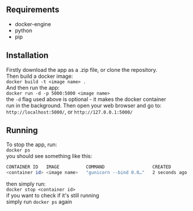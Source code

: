 ## Requirements
- docker-engine
- python
- pip

## Installation
Firstly download the app as a .zip file, or clone the repository.\
Then build a docker image:\
`docker build -t <image name> .`\
And then run the app:\
`docker run -d -p 5000:5000 <image name>` \
the `-d` flag used above is optional - it makes the docker container \
run in the background. Then open your web browser and go to:\
`http://localhost:5000/`, or `http://127.0.0.1:5000/`

## Running
To stop the app, run:\
`docker ps`\
you should see something like this:
```bash
CONTAINER ID   IMAGE          COMMAND                  CREATED         STATUS         PORTS                                       NAMES
<container id> <image name>   "gunicorn --bind 0.0…"   2 seconds ago   Up 2 seconds   0.0.0.0:5000->5000/tcp, :::5000->5000/tcp   reverent_pare
```
then simply run:\
`docker stop <container id>` \
if you want to check if it's still running \
simply run `docker ps` again
